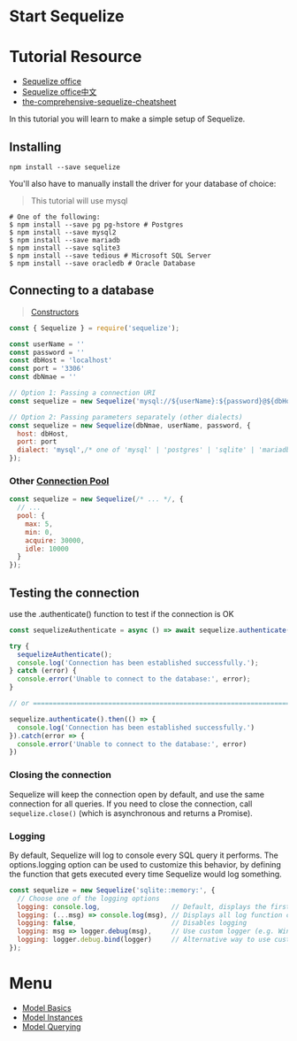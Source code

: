 # Start Sequelize

# Tutorial Resource
- [Sequelize office](https://sequelize.org/docs/v6/)
- [Sequelize office中文](https://sequelize.cn/docs/v6/)
- [the-comprehensive-sequelize-cheatsheet](https://dev.to/projectescape/the-comprehensive-sequelize-cheatsheet-3m1m)


In this tutorial you will learn to make a simple setup of Sequelize.

## Installing

```
npm install --save sequelize
```

You'll also have to manually install the driver for your database of choice:
> This tutorial will use mysql

```
# One of the following:
$ npm install --save pg pg-hstore # Postgres
$ npm install --save mysql2
$ npm install --save mariadb
$ npm install --save sqlite3
$ npm install --save tedious # Microsoft SQL Server
$ npm install --save oracledb # Oracle Database
```

## Connecting to a database
> [Constructors](https://sequelize.org/api/v6/class/src/sequelize.js~sequelize)
```javascript
const { Sequelize } = require('sequelize');

const userName = ''
const password = ''
const dbHost = 'localhost'
const port = '3306'
const dbNmae = ''

// Option 1: Passing a connection URI
const sequelize = new Sequelize('mysql://${userName}:${password}@${dbHost}:${port}/${dbName}') // Example for mysql

// Option 2: Passing parameters separately (other dialects)
const sequelize = new Sequelize(dbNmae, userName, password, {
  host: dbHost,
  port: port
  dialect: 'mysql',/* one of 'mysql' | 'postgres' | 'sqlite' | 'mariadb' | 'mssql' | 'db2' | 'snowflake' | 'oracle' */
});
```

### Other [Connection Pool](https://sequelize.org/docs/v6/other-topics/connection-pool/)
```javascript
const sequelize = new Sequelize(/* ... */, {
  // ...
  pool: {
    max: 5,
    min: 0,
    acquire: 30000,
    idle: 10000
  }
});
```

## Testing the connection

use the .authenticate() function to test if the connection is OK

```javascript
const sequelizeAuthenticate = async () => await sequelize.authenticate();

try {
  sequelizeAuthenticate();
  console.log('Connection has been established successfully.');
} catch (error) {
  console.error('Unable to connect to the database:', error);
}

// or ======================================================================

sequelize.authenticate().then(() => {
  console.log('Connection has been established successfully.')
}).catch(error => {
  console.error('Unable to connect to the database:', error)
})
```

### Closing the connection

Sequelize will keep the connection open by default, and use the same connection for all queries. If you need to close the connection, call ``sequelize.close()`` (which is asynchronous and returns a Promise).

### Logging

By default, Sequelize will log to console every SQL query it performs. The options.logging option can be used to customize this behavior, by defining the function that gets executed every time Sequelize would log something.

```javascript
const sequelize = new Sequelize('sqlite::memory:', {
  // Choose one of the logging options
  logging: console.log,                  // Default, displays the first parameter of the log function call
  logging: (...msg) => console.log(msg), // Displays all log function call parameters
  logging: false,                        // Disables logging
  logging: msg => logger.debug(msg),     // Use custom logger (e.g. Winston or Bunyan), displays the first parameter
  logging: logger.debug.bind(logger)     // Alternative way to use custom logger, displays all messages
});
```

# Menu

- [Model Basics](./Sequelize/Model_Basics.md)
- [Model Instances](./Sequelize/Model_Instance.md)
- [Model Querying](./Sequelize/Model_Querying.md)